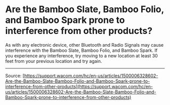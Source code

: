 # Are the Bamboo Slate, Bamboo Folio, and Bamboo Spark prone to interference from other products?

As with any electronic device, other Bluetooth and Radio Signals may cause interference with the Bamboo Slate, Bamboo Folio, and Bamboo Spark. If you experience any interference, try moving to a new location at least 30 feet from your previous location and try again.

---
Source: [https://support.wacom.com/hc/en-us/articles/1500006328602-Are-the-Bamboo-Slate-Bamboo-Folio-and-Bamboo-Spark-prone-to-interference-from-other-products](https://support.wacom.com/hc/en-us/articles/1500006328602-Are-the-Bamboo-Slate-Bamboo-Folio-and-Bamboo-Spark-prone-to-interference-from-other-products)
